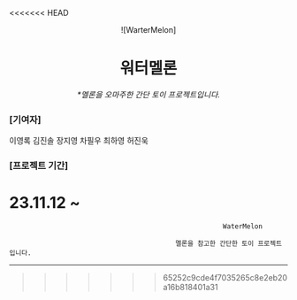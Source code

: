<<<<<<< HEAD
<div align="center">

![WarterMelon]

# 워터멜론

_\*멜론을 오마주한 간단 토이 프로젝트입니다._

</div>

### [기여자]

이영록
김진솔
장지영
차필우
최하영
허진욱

### [프로젝트 기간]

23.11.12 ~
=======
                                                          WaterMelon
  
                                              멜론을 참고한 간단한 토이 프로젝트입니다.

---------------------------------------------------------------------------------------------------------------------------------------------------

>>>>>>> 65252c9cde4f7035265c8e2eb20a16b818401a31
